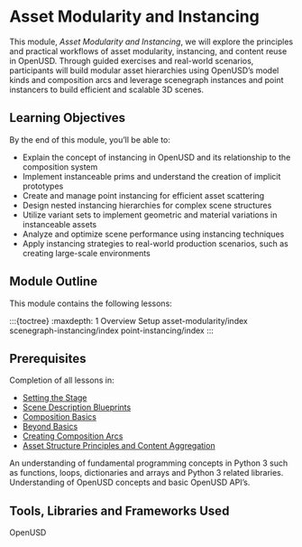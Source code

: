 # Asset Modularity and Instancing

This module, *Asset Modularity and Instancing*, we will explore the principles and practical workflows of asset modularity, instancing, and content reuse in OpenUSD. Through guided exercises and real-world scenarios, participants will build modular asset hierarchies using OpenUSD’s model kinds and composition arcs and leverage scenegraph instances and point instancers to build efficient and scalable 3D scenes.


## Learning Objectives

By the end of this module, you’ll be able to:

* Explain the concept of instancing in OpenUSD and its relationship to the composition system
* Implement instanceable prims and understand the creation of implicit prototypes
* Create and manage point instancing for efficient asset scattering
* Design nested instancing hierarchies for complex scene structures
* Utilize variant sets to implement geometric and material variations in instanceable assets
* Analyze and optimize scene performance using instancing techniques
* Apply instancing strategies to real-world production scenarios, such as creating large-scale environments


## Module Outline

This module contains the following lessons: 

:::{toctree}
:maxdepth: 1
Overview <self>
Setup <setup>
asset-modularity/index
scenegraph-instancing/index
point-instancing/index
:::


## Prerequisites

Completion of all lessons in:

- [Setting the Stage](../stage-setting/index.md)
- [Scene Description Blueprints](../scene-description-blueprints/index.md)
- [Composition Basics](../composition-basics/index.md)
- [Beyond Basics](../beyond-basics/index.md)
- [Creating Composition Arcs](../creating-composition-arcs/index.md)
- [Asset Structure Principles and Content Aggregation](../asset-structure/index.md)

An understanding of fundamental programming concepts in Python 3 such as functions, loops, dictionaries and arrays and Python 3 related libraries. Understanding of OpenUSD concepts and basic OpenUSD API’s.

## Tools, Libraries and Frameworks Used

OpenUSD